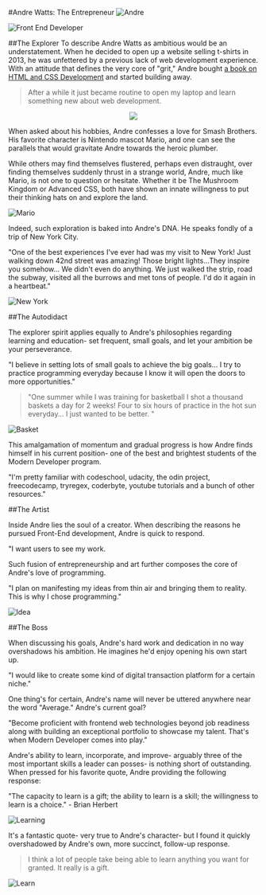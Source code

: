 #Andre Watts: The Entrepreneur
![Andre](./images/Andre.png)

![Front End Developer](./images/careerPath_3.png)

##The Explorer
To describe Andre Watts as ambitious would be an understatement.  When he decided to open up a website selling t-shirts in 2013, he was unfettered by a previous lack of web development experience.  With an attitude that defines the very core of "grit," Andre bought [a book on HTML and CSS Development](https://www.amazon.com/gp/product/1118008189/ref=as_li_tf_tl?ie=UTF8&tag=httpwwwhtmlan-20) and started building away.

>After a while it just became routine to open my laptop and learn something new about web development.

<p align="center">
  <img src="./images/JavaGuide.png" />
</p>

When asked about his hobbies, Andre confesses a love for Smash Brothers.  His favorite character is Nintendo mascot Mario, and one can see the parallels that would gravitate Andre towards the heroic plumber.

While others may find themselves flustered, perhaps even distraught, over finding themselves suddenly thrust in a strange world, Andre, much like Mario, is not one to question or hesitate.  Whether it be The Mushroom Kingdom or Advanced CSS, both have shown an innate willingness to put their thinking hats on and explore the land.

![Mario](./images/Mario.png)

Indeed, such exploration is baked into Andre's DNA.  He speaks fondly of a trip of New York City.

"One of the best experiences I've ever had was my visit to New York! Just walking down 42nd street was amazing! Those bright lights...They inspire you somehow... We didn't even do anything. We just walked the strip, road the subway, visited all the burrows and met tons of people. I'd do it again in a heartbeat."

![New York](./images/NewYork.png)

##The Autodidact

The explorer spirit applies equally to Andre's philosophies regarding learning and education- set frequent, small goals, and let your ambition be your perseverance.

"I believe in setting lots of small goals to achieve the big goals... I try to practice programming everyday because I know it will open the doors to more opportunities."

>"One summer while I was training for basketball I shot a thousand baskets a day for 2 weeks! Four to six hours of practice in the hot sun everyday... I just wanted to be better. "

![Basket](./images/Basket.jpg)

This amalgamation of momentum and gradual progress is how Andre finds himself in his current position- one of the best and brightest students of the Modern Developer program.

"I'm pretty familiar with codeschool, udacity, the odin project, freecodecamp, tryregex, coderbyte, youtube tutorials and a bunch of other resources."

##The Artist

Inside Andre lies the soul of a creator.  When describing the reasons he pursued Front-End development, Andre is quick to respond.

"I want users to see my work.

Such fusion of entrepreneurship and art further composes the core of Andre's love of programming.

"I plan on manifesting my ideas from thin air and bringing them to reality. This is why I chose programming."

![Idea](./images/IdeaBW.jpg)

##The Boss

When discussing his goals, Andre's hard work and dedication in no way overshadows his ambition.  He imagines he'd enjoy opening his own start up.

"I would like to create some kind of digital transaction platform for a certain niche."

One thing's for certain, Andre's name will never be uttered anywhere near the word "Average."  Andre's current goal?

"Become proficient with frontend web technologies beyond job readiness along with building an exceptional portfolio to showcase my talent. That's when Modern Developer comes into play."

Andre's ability to learn, incorporate, and improve- arguably three of the most important skills a leader can posses- is nothing short of outstanding.  When pressed for his favorite quote, Andre providing the following response:

"The capacity to learn is a gift; the ability to learn is a skill; the willingness to learn is a choice." - Brian Herbert

![Learning](./images/learning.jpg)

It's a fantastic quote- very true to Andre's character- but I found it quickly overshadowed by Andre's own, more succinct, follow-up response.

>I think a lot of people take being able to learn anything you want for granted. It really is a gift.

![Learn](./images/learn.jpg)
